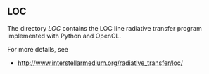 
## LOC

The directory *LOC* contains the LOC line radiative transfer
program implemented with Python and OpenCL. 

For more details, see 
* http://www.interstellarmedium.org/radiative_transfer/loc/


